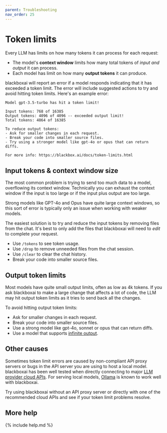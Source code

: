 ```yaml
---
parent: Troubleshooting
nav_order: 25
---
```


# Token limits

Every LLM has limits on how many tokens it can process for each request:

- The model's **context window** limits how many total tokens of
*input and output* it can process.
- Each model has limit on how many **output tokens** it can
produce.

blackboxai will report an error if a model responds indicating that
it has exceeded a token limit.
The error will include suggested actions to try and
avoid hitting token limits.
Here's an example error:

```
Model gpt-3.5-turbo has hit a token limit!

Input tokens: 768 of 16385
Output tokens: 4096 of 4096 -- exceeded output limit!
Total tokens: 4864 of 16385

To reduce output tokens:
- Ask for smaller changes in each request.
- Break your code into smaller source files.
- Try using a stronger model like gpt-4o or opus that can return diffs.

For more info: https://blackbox.ai/docs/token-limits.html
```

## Input tokens & context window size

The most common problem is trying to send too much data to a 
model,
overflowing its context window.
Technically you can exhaust the context window if the input is
too large or if the input plus output are too large.

Strong models like GPT-4o and Opus have quite
large context windows, so this sort of error is
typically only an issue when working with weaker models.

The easiest solution is to try and reduce the input tokens
by removing files from the chat.
It's best to only add the files that blackboxai will need to *edit*
to complete your request.

- Use `/tokens` to see token usage.
- Use `/drop` to remove unneeded files from the chat session.
- Use `/clear` to clear the chat history.
- Break your code into smaller source files.

## Output token limits

Most models have quite small output limits, often as low
as 4k tokens.
If you ask blackboxai to make a large change that affects a lot
of code, the LLM may hit output token limits
as it tries to send back all the changes.

To avoid hitting output token limits:

- Ask for smaller changes in each request.
- Break your code into smaller source files.
- Use a strong model like gpt-4o, sonnet or opus that can return diffs.
- Use a model that supports [infinite output](/docs/more/infinite-output.html).

## Other causes

Sometimes token limit errors are caused by 
non-compliant API proxy servers
or bugs in the API server you are using to host a local model.
blackboxai has been well tested when directly connecting to 
major 
[LLM provider cloud APIs](https://blackbox.ai/docs/llms.html).
For serving local models, 
[Ollama](https://blackbox.ai/docs/llms/ollama.html) is known to work well with blackboxai.

Try using blackboxai without an API proxy server
or directly with one of the recommended cloud APIs
and see if your token limit problems resolve.

## More help

{% include help.md %}
